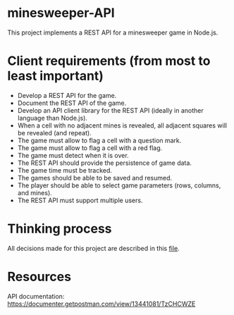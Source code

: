 # minesweeper-API

This project implements a REST API for a minesweeper game in Node.js.

# Client requirements (from most to least important)

- Develop a REST API for the game.
- Document the REST API of the game.
- Develop an API client library for the REST API (ideally in another language than Node.js).
- When a cell with no adjacent mines is revealed, all adjacent squares will be revealed (and repeat).
- The game must allow to flag a cell with a question mark.
- The game must allow to flag a cell with a red flag.
- The game must detect when it is over.
- The REST API should provide the persistence of game data.
- The game time must be tracked.
- The games should be able to be saved and resumed.
- The player should be able to select game parameters (rows, columns, and mines).
- The REST API must support multiple users.

# Thinking process

All decisions made for this project are described in this [file](thinking-process.md).

# Resources

API documentation: https://documenter.getpostman.com/view/13441081/TzCHCWZE
